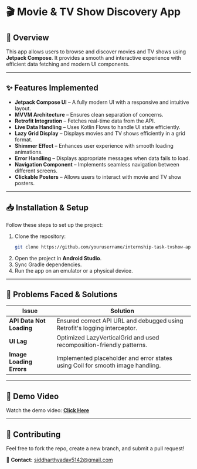 # 🎬 Movie & TV Show Discovery App  

## 📌 Overview  
This app allows users to browse and discover movies and TV shows using **Jetpack Compose**. It provides a smooth and interactive experience with efficient data fetching and modern UI components.  

---

## ✨ Features Implemented  
- **Jetpack Compose UI** – A fully modern UI with a responsive and intuitive layout.  
- **MVVM Architecture** – Ensures clean separation of concerns.  
- **Retrofit Integration** – Fetches real-time data from the API.  
- **Live Data Handling** – Uses Kotlin Flows to handle UI state efficiently.  
- **Lazy Grid Display** – Displays movies and TV shows efficiently in a grid format.  
- **Shimmer Effect** – Enhances user experience with smooth loading animations.  
- **Error Handling** – Displays appropriate messages when data fails to load.  
- **Navigation Component** – Implements seamless navigation between different screens.  
- **Clickable Posters** – Allows users to interact with movie and TV show posters.  

---

## 📥 Installation & Setup  
Follow these steps to set up the project:  

1. Clone the repository:  
   ```sh
   git clone https://github.com/yourusername/internship-task-tvshow-app.git
   ```
2. Open the project in **Android Studio**.  
3. Sync Gradle dependencies.  
4. Run the app on an emulator or a physical device.  

---

## 🚧 Problems Faced & Solutions  
| Issue | Solution |  
|--------|-----------|  
| **API Data Not Loading** | Ensured correct API URL and debugged using Retrofit's logging interceptor. |  
| **UI Lag** | Optimized LazyVerticalGrid and used recomposition-friendly patterns. |  
| **Image Loading Errors** | Implemented placeholder and error states using Coil for smooth image handling. |  

---

## 🎥 Demo Video  
Watch the demo video: **[Click Here](https://shorturl.at/GBVj4)**  

---

## 🤝 Contributing  
Feel free to fork the repo, create a new branch, and submit a pull request!  

📩 **Contact:** siddharthyadav5142@gmail.com  

